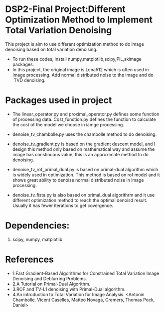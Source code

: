 # DSP2-Final Project:Different Optimization Method to Implement Total Variation Denoising
This project is aim to use different optimization method to do image denoising based on total variation denoising.
* To run these codes, install numpy,matplotlib,scipy,PIL,skimage packages.
* In this project, the original image is Lena512 which is often used in image processing. Add normal distributed noise to the image and do 
  TVD denoising.
# Packages used in project 
* The linear_operator.py and proximal_operator.py defines some function of processing data. Cost_function.py defines the function to         calculate the cost of the model we choose in iamge processing.

* denoise_tv_chambolle.py uses the chambolle method to do denoising.

* denoise_tv_gradient.py is based on the gradient descent model, and I design this method only based on mathematical way and assume the     image has constinuous value, this is an approximate method to do denoising.

* denoise_tv_rof_primal_dual.py is based on primal-dual algorithm which is widely used in optimization. This method is based on rof model   and it shows great ability to denoise normal distributed noise in image processing.

* denoise_tv_fista.py is also based on primal_dual algorithrm and it use different optimization method to reach the optimal denoisd         result. Usually it has fewer iterations to get covergence.



# Dependencies:
1. scipy, numpy, matplotlib



# References
* 1.Fast Gradient-Based Algorithms for Constrained Total Variation Image Denoising and Deblurring Problems.  <Amir Beck and Marc Teboulle>
* 2.A Tutorial on Primal-Dual Algorithm.                                                                     <Shenlong Wang>
* 3.ROF and TV-L1 denoising with Primal-Dual algorithm.                                                      <Alexander Mordvintsev>
* 4.An introduction to Total Variation for Image Analysis.                                                   <Antonin Chambolle, Vicent                                                                                                                 Caselles, Matteo Novaga,                                                                                                                  Cremers, Thomas Pock, Daniel> 
